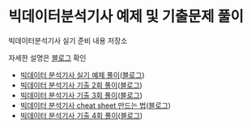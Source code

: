 # 빅데이터분석기사 예제 및 기출문제 풀이

빅데이터분석기사 실기 준비 내용 저장소  

자세한 설명은 [블로그](https://djccnt15.github.io/) 확인  

- [빅데이터 분석기사 실기 예제 풀이](https://github.com/djccnt15/bigdata_certi/blob/main/example_01.ipynb)([블로그](https://djccnt15.github.io/dataanalysis/bigdata_certi_01/))
- [빅데이터 분석기사 기출 2회 풀이](https://github.com/djccnt15/bigdata_certi/blob/main/example_02.ipynb)([블로그](https://djccnt15.github.io/dataanalysis/bigdata_certi_03/))
- [빅데이터 분석기사 기출 3회 풀이](https://github.com/djccnt15/bigdata_certi/blob/main/example_03.ipynb)([블로그](https://djccnt15.github.io/dataanalysis/bigdata_certi_04/))
- [빅데이터 분석기사 cheat sheet 만드는 법](https://github.com/djccnt15/bigdata_certi/blob/main/cheatsheet.ipynb)([블로그](https://djccnt15.github.io/dataanalysis/bigdata_certi_05/))
- [빅데이터 분석기사 기출 4회 풀이](https://github.com/djccnt15/bigdata_certi/blob/main/example_04.ipynb)([블로그](https://djccnt15.github.io/dataanalysis/bigdata_certi_06/))
